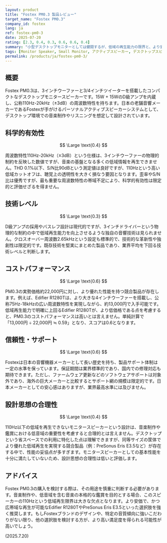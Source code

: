 ```yaml
---
layout: product
title: "Fostex PM0.3 製品レビュー"
target_name: "Fostex PM0.3"
company_id: fostex
lang: ja
ref: fostex-pm0-3
date: 2025-07-20
rating: [2.3, 0.4, 0.3, 0.6, 0.6, 0.4]
summary: "小型デスクトップモニターとしては健闘するが、低域の再生能力の限界と、より安価で優れた競合の存在が課題となる製品。"
tags: [Monitor Speaker, Small Monitor, アクティブスピーカー, デスクトップスピーカー, フォステクス]
permalink: /products/ja/fostex-pm0-3/
---
```

## 概要

Fostex PM0.3は、3インチウーファーと3/4インチツイーターを搭載したコンパクトなデスクトップモニタースピーカーです。15W + 15WのD級アンプを内蔵し、公称110Hz-20kHz（±3dB）の周波数特性を持ちます。日本の老舗音響メーカーであるFostexが手がけるパーソナルアクティブスピーカーシステムとして、デスクトップ環境での音楽制作やリスニングを想定して設計されています。

## 科学的有効性

$$ \Large \text{0.4} $$

周波数特性110Hz-20kHz（±3dB）という仕様は、3インチウーファーの物理的制約を反映した数値ですが、音楽の基盤となる多くの低域情報を再生できません。THD 0.1%以下、S/N比90dBという測定値は良好ですが、110Hzという高い低域カットオフは、聴覚上の透明性を大きく損なう要因となります。歪率やS/N比は優秀ですが、最も重要な周波数特性の帯域不足により、科学的有効性は限定的と評価せざるを得ません。

## 技術レベル

$$ \Large \text{0.3} $$

D級アンプの採用やバスレフ設計は現代的ですが、3インチドライバーという物理的な制約の中で低域再生能力を向上させるような独自の音響技術は見られません。クロスオーバー周波数2.65kHzという設定も標準的で、技術的な革新性や独創性は限定的です。既存技術を堅実にまとめた製品であり、業界平均を下回る技術レベルと判断します。

## コストパフォーマンス

$$ \Large \text{0.6} $$

PM0.3の実勢価格約22,000円に対し、より優れた性能を持つ競合製品が存在します。例えば、Edifier R1280Tは、より大きな4インチウーファーを搭載し、公称75Hz-18kHzの広い周波数特性を実現しながら、約13,000円で入手可能です。低域再生能力で明確に上回るEdifier R1280Tが、より低価格である点を考慮すると、PM0.3のコストパフォーマンスは高いとは言えません。単純計算で「13,000円 ÷ 22,000円 ≒ 0.59」となり、スコアは0.6となります。

## 信頼性・サポート

$$ \Large \text{0.6} $$

Fostexは日本の音響機器メーカーとして長い歴史を持ち、製品サポート体制は一定の水準を保っています。保証期間は業界標準的であり、国内での修理対応も期待できます。ただし、ファームウェア更新などのソフトウェアサポートは対象外であり、海外の巨大メーカーと比較するとサポート網の規模は限定的です。日本メーカーとしての安心感はありますが、業界最高水準には及びません。

## 設計思想の合理性

$$ \Large \text{0.4} $$

110Hz以下の低域を再生できないモニタースピーカーという設計は、音楽制作や鑑賞における低音域の重要性を考慮すると合理的とは言えません。デスクトップという省スペースでの利用に特化した点は理解できますが、同等サイズの筐体でより優れた低域再生を実現する競合製品（例：PreSonus Eris E3.5など）が存在する中で、性能の妥協点が多すぎます。モニタースピーカーとしての基本性能を十分に満たしていないため、設計思想の合理性は低いと評価します。

## アドバイス

Fostex PM0.3の購入を検討する際は、その用途を慎重に判断する必要があります。音楽制作や、低音域を含む音楽の本格的な鑑賞を目的とする場合、このスピーカーの110Hzという低域再生限界は大きな欠点となります。より安価で、かつ広帯域な再生が可能なEdifier R1280TやPreSonus Eris E3.5といった選択肢を強く推奨します。もしFostexブランドのデザインや、特定の音質傾向に強いこだわりがない限り、他の選択肢を検討する方が、より高い満足度を得られる可能性が高いでしょう。

(2025.7.20)